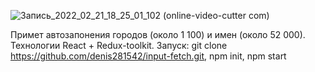 ![Запись_2022_02_21_18_25_01_102 (online-video-cutter com)](https://user-images.githubusercontent.com/47778499/154965805-9074543d-a57e-4282-90ac-ae43247a3a10.gif)


Примет автозапонения городов (около 1 100) и имен (около 52 000). Технологии React + Redux-toolkit. Запуск: git clone https://github.com/denis281542/input-fetch.git, npm init, npm start 
